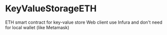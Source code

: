 # KeyValueStorageETH
ETH smart contract for key-value store
Web client use Infura and don't need for local wallet (like Metamask)
